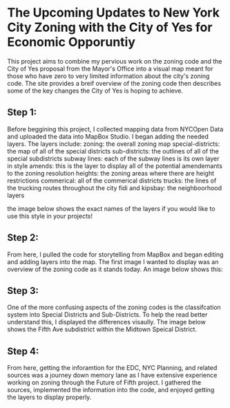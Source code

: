 # The Upcoming Updates to New York City Zoning with the City of Yes for Economic Opporuntiy
This project aims to combine my pervious work on the zoning code and the City of Yes proposal from the Mayor's Office into a visual map meant for those who have zero to very limited information about the city's zoning code. The site provides a breif overview of the zoning code then describes some of the key changes the City of Yes is hoping to achieve. 

## Step 1:
Before beggining this project, I collected mapping data from NYCOpen Data and uploaded the data into MapBox Studio. I began adding the needed layers. The layers include:
zoning: the overall zoning map
special-districts: the map of all of the special districts 
sub-districts: the outlines of all of the special subdistricts
subway lines: each of the subway lines is its own layer in style
amends: this is the layer to display all of the potential amendemants to the zoning resolution
heights: the zoning areas where there are height restrictions 
commerical: all of the commerical districts 
trucks: the lines of the trucking routes throughout the city 
fidi and kipsbay: the neighboorhood layers 

the image below shows the exact names of the layers if you would like to use this style in your projects!

## Step 2:
From here, I pulled the code for storytelling from MapBox and began editing and adding layers into the map. The first image I wanted to display was an overview of the zoning code as it stands today. An image below shows this:

## Step 3:
One of the more confusing aspects of the zoning codes is the classifcation system into Special Districts and Sub-Districts. To help the read better understand this, I displayed the differences visaully. The image below shows the Fifth Ave subdistrict within the Midtown Speical District.

## Step 4: 
From here, getting the inforamtion for the EDC, NYC Planning, and related sources was a journey down memory lane as I have extensive experience working on zoning through the Future of Fifth project. I gathered the sources, implemented the information into the code, and enjoyed getting the layers to display properly.